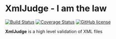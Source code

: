 # XmlJudge - I am the law

[![Build Status](https://travis-ci.org/creios/xmljudge.svg?branch=master)](https://travis-ci.org/creios/xmljudge)
[![Coverage Status](https://coveralls.io/repos/github/creios/xmljudge/badge.svg?branch=master)](https://coveralls.io/github/creios/xmljudge?branch=master)
[![GitHub license](https://img.shields.io/github/license/creios/xmljudge.svg)]()

**XmlJudge** is a high level validation of XML files
